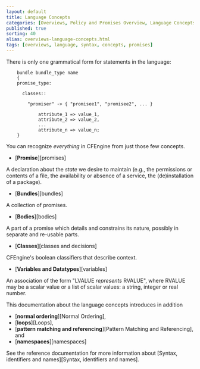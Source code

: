 ```yaml
---
layout: default
title: Language Concepts
categories: [Overviews, Policy and Promises Overview, Language Concepts]
published: true
sorting: 40
alias: overviews-language-concepts.html
tags: [overviews, language, syntax, concepts, promises]
---
```


There is only one grammatical form for statements in the language:

```cf3
    bundle bundle_type name
    {
    promise_type:

      classes::

        "promiser" -> { "promisee1", "promisee2", ... }

            attribute_1 => value_1,
            attribute_2 => value_2,
            ...
            attribute_n => value_n;
    }
```

You can recognize *everything* in CFEngine from just those few concepts.

* [**Promise**][promises]

A declaration about the *state* we desire to maintain (e.g., the permissions 
or contents of a file, the availability or absence of a service, the 
(de)installation of a package).

* [**Bundles**][bundles]

A collection of promises.

* [**Bodies**][bodies]

A part of a promise which details and constrains its nature, possibly in 
separate and re-usable parts.

* [**Classes**][classes and decisions]

CFEngine's boolean classifiers that describe context.

* [**Variables and Datatypes**][variables]

An association of the form "LVALUE *represents* RVALUE", where RVALUE may be a 
scalar value or a list of scalar values: a string, integer or real number.

This documentation about the language concepts introduces in addition

* [**normal ordering**][Normal Ordering],
* [**loops**][Loops],
* [**pattern matching and referencing**][Pattern Matching and Referencing], 
  and
* [**namespaces**][namespaces]

See the reference documentation for more information about
[Syntax, identifiers and names][Syntax, identifiers and names].
